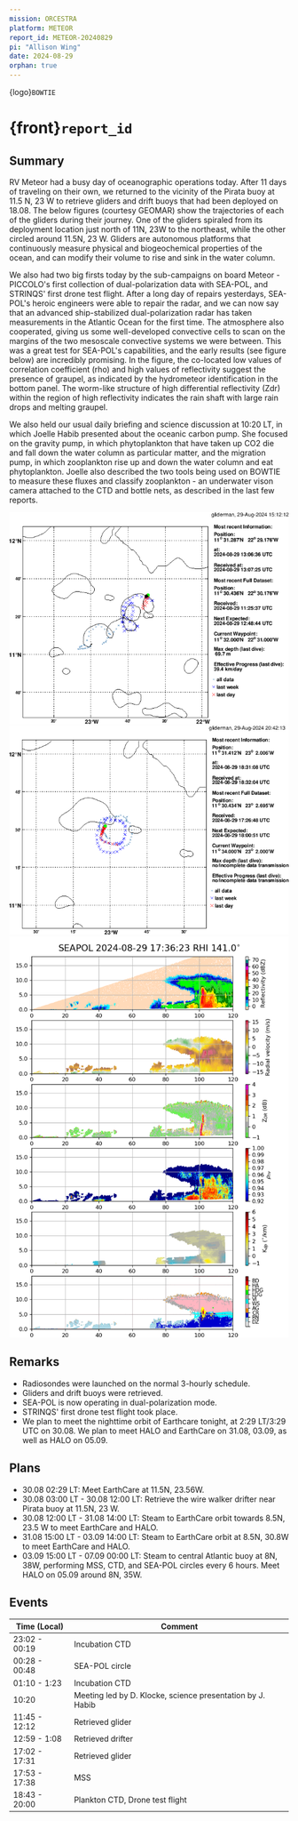 ```yaml
---
mission: ORCESTRA
platform: METEOR
report_id: METEOR-20240829
pi: "Allison Wing"
date: 2024-08-29
orphan: true
---
```


{logo}`BOWTIE`

# {front}`report_id`

## Summary

RV Meteor had a busy day of oceanographic operations today. After 11 days of traveling on their own, we returned to the vicinity of the Pirata buoy at 11.5 N, 23 W to retrieve gliders and drift buoys that had been deployed on 18.08. The below figures (courtesy GEOMAR) show the trajectories of each of the gliders during their journey. One of the gliders spiraled from its deployment location just north of 11N, 23W to the northeast, while the other circled around 11.5N, 23 W. Gliders are autonomous platforms that continuously measure physical and biogeochemical properties of the ocean, and can modify their volume to rise and sink in the water column.  

We also had two big firsts today by the sub-campaigns on board Meteor -  PICCOLO's first collection of dual-polarization data with SEA-POL, and STRINQS' first drone test flight. After a long day of repairs yesterdays, SEA-POL's heroic engineers were able to repair the radar, and we can now say that an advanced ship-stabilized dual-polarization radar has taken measurements in the Atlantic Ocean for the first time. The atmosphere also cooperated, giving us some well-developed convective cells to scan on the margins of the two mesoscale convective systems we were between. This was a great test for SEA-POL's capabilities, and the early results (see figure below) are incredibly promising. In the figure, the co-located low values of correlation coefficient (rho) and high values of reflectivity suggest the presence of graupel, as indicated by the hydrometeor identification in the bottom panel. The worm-like structure of high differential reflectivity (Zdr) within the region of high reflectivity indicates the rain shaft with large rain drops and melting graupel. 

We also held our usual daily briefing and science discussion at 10:20 LT, in which Joelle Habib presented about the oceanic carbon pump. She focused on the gravity pump, in which phytoplankton that have taken up CO2 die and fall down the water column as particular matter, and the migration pump, in which zooplankton rise up and down the water column and eat phytoplankton. Joelle also described the two tools being used on BOWTIE to measure these fluxes and classify zooplankton - an underwater vison camera attached to the CTD and bottle nets, as described in the last few reports.

![figure](../figures/METEOR/ifm09_depl16_24_1000.png)
![figure](../figures/METEOR/ifm50_depl01_24_1000.png)
![figure](../figures/METEOR/29.08.1736zRHI.png)

## Remarks

- Radiosondes were launched on the normal 3-hourly schedule. 
- Gliders and drift buoys were retrieved.
- SEA-POL is now operating in dual-polarization mode. 
- STRINQS' first drone test flight took place. 
- We plan to meet the nighttime orbit of Earthcare tonight, at 2:29 LT/3:29 UTC on 30.08. We plan to meet HALO and EarthCare on 31.08, 03.09, as well as HALO on 05.09. 

## Plans
- 30.08 02:29 LT: Meet EarthCare at 11.5N, 23.56W.
- 30.08 03:00 LT - 30.08 12:00 LT: Retrieve the wire walker drifter near Pirata buoy at 11.5N, 23 W.
- 30.08 12:00 LT - 31.08 14:00 LT: Steam to EarthCare orbit towards 8.5N, 23.5 W to meet EarthCare and HALO.
- 31.08 15:00 LT -  03.09 14:00 LT: Steam to EarthCare orbit at 8.5N, 30.8W to meet EarthCare and HALO.
- 03.09 15:00 LT - 07.09 00:00 LT: Steam to central Atlantic buoy at 8N, 38W, performing MSS, CTD, and SEA-POL circles every 6 hours. Meet HALO on 05.09 around 8N, 35W.

## Events

Time (Local) | Comment
----- | -----
23:02 - 00:19 | Incubation CTD
00:28 - 00:48 | SEA-POL circle
01:10 - 1:23 | Incubation CTD
10:20 | Meeting led by D. Klocke, science presentation by J. Habib
11:45 - 12:12 | Retrieved glider
12:59 - 1:08 | Retrieved drifter
17:02 - 17:31 | Retrieved glider
17:53 - 17:38 | MSS
18:43 - 20:00 | Plankton CTD, Drone test flight














